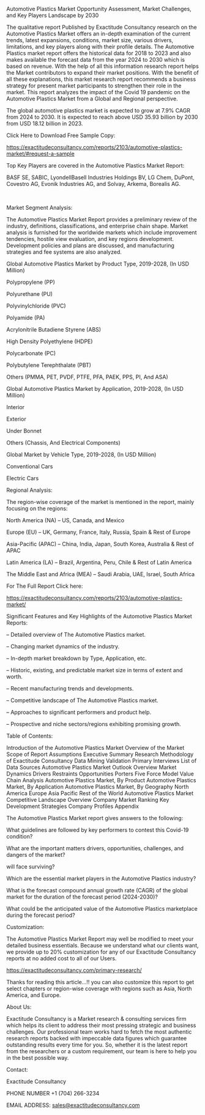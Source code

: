Automotive Plastics Market Opportunity Assessment, Market Challenges, and Key Players Landscape by 2030

The qualitative report Published by Exactitude Consultancy research on the Automotive Plastics Market offers an in-depth examination of the current trends, latest expansions, conditions, market size, various drivers, limitations, and key players along with their profile details. The Automotive Plastics market report offers the historical data for 2018 to 2023 and also makes available the forecast data from the year 2024 to 2030 which is based on revenue. With the help of all this information research report helps the Market contributors to expand their market positions. With the benefit of all these explanations, this market research report recommends a business strategy for present market participants to strengthen their role in the market. This report analyzes the impact of the Covid 19 pandemic on the Automotive Plastics Market from a Global and Regional perspective.

The global automotive plastics market is expected to grow at 7.9% CAGR from 2024 to 2030. It is expected to reach above USD 35.93 billion by 2030 from USD 18.12 billion in 2023.

Click Here to Download Free Sample Copy:

https://exactitudeconsultancy.com/reports/2103/automotive-plastics-market/#request-a-sample

Top Key Players are covered in the Automotive Plastics Market Report:

BASF SE, SABIC, LyondellBasell Industries Holdings BV, LG Chem, DuPont, Covestro AG, Evonik Industries AG, and Solvay, Arkema, Borealis AG.

 

Market Segment Analysis:

The Automotive Plastics Market Report provides a preliminary review of the industry, definitions, classifications, and enterprise chain shape. Market analysis is furnished for the worldwide markets which include improvement tendencies, hostile view evaluation, and key regions development. Development policies and plans are discussed, and manufacturing strategies and fee systems are also analyzed.

Global Automotive Plastics Market by Product Type, 2019-2028, (In USD Million)

Polypropylene (PP)

Polyurethane (PU)

Polyvinylchloride (PVC)

Polyamide (PA)

Acrylonitrile Butadiene Styrene (ABS)

High Density Polyethylene (HDPE)

Polycarbonate (PC)

Polybutylene Terephthalate (PBT)

Others (PMMA, PET, PVDF, PTFE, PFA, PAEK, PPS, PI, And ASA)

Global Automotive Plastics Market by Application, 2019-2028, (In USD Million)

Interior

Exterior

Under Bonnet

Others (Chassis, And Electrical Components)

Global Market by Vehicle Type, 2019-2028, (In USD Million)

Conventional Cars

Electric Cars

Regional Analysis:

The region-wise coverage of the market is mentioned in the report, mainly focusing on the regions:

North America (NA) – US, Canada, and Mexico

Europe (EU) – UK, Germany, France, Italy, Russia, Spain & Rest of Europe

Asia-Pacific (APAC) – China, India, Japan, South Korea, Australia & Rest of APAC

Latin America (LA) – Brazil, Argentina, Peru, Chile & Rest of Latin America

The Middle East and Africa (MEA) – Saudi Arabia, UAE, Israel, South Africa

For The Full Report Click here:

https://exactitudeconsultancy.com/reports/2103/automotive-plastics-market/

Significant Features and Key Highlights of the Automotive Plastics Market Reports:

– Detailed overview of The Automotive Plastics market.

– Changing market dynamics of the industry.

– In-depth market breakdown by Type, Application, etc.

– Historic, existing, and predictable market size in terms of extent and worth.

– Recent manufacturing trends and developments.

– Competitive landscape of The Automotive Plastics market.

– Approaches to significant performers and product help.

– Prospective and niche sectors/regions exhibiting promising growth.

Table of Contents:

Introduction of the Automotive Plastics Market
Overview of the Market
Scope of Report
Assumptions
Executive Summary
Research Methodology of Exactitude Consultancy
Data Mining
Validation
Primary Interviews
List of Data Sources
Automotive Plastics Market Outlook
Overview
Market Dynamics
Drivers
Restraints
Opportunities
Porters Five Force Model
Value Chain Analysis
Automotive Plastics Market, By Product
Automotive Plastics Market, By Application
Automotive Plastics Market, By Geography
North America
Europe
Asia Pacific
Rest of the World
Automotive Plastics Market Competitive Landscape
Overview
Company Market Ranking
Key Development Strategies
Company Profiles
Appendix

The Automotive Plastics Market report gives answers to the following:

What guidelines are followed by key performers to contest this Covid-19 condition?

What are the important matters drivers, opportunities, challenges, and dangers of the market?

will face surviving?

Which are the essential market players in the Automotive Plastics industry?

What is the forecast compound annual growth rate (CAGR) of the global market for the duration of the forecast period (2024-2030)?

What could be the anticipated value of the Automotive Plastics marketplace during the forecast period?

Customization:

The Automotive Plastics Market Report may well be modified to meet your detailed business essentials. Because we understand what our clients want, we provide up to 20% customization for any of our Exactitude Consultancy reports at no added cost to all of our Users.

https://exactitudeconsultancy.com/primary-research/

Thanks for reading this article...!! you can also customize this report to get select chapters or region-wise coverage with regions such as Asia, North America, and Europe.

About Us:

Exactitude Consultancy is a Market research & consulting services firm which helps its client to address their most pressing strategic and business challenges. Our professional team works hard to fetch the most authentic research reports backed with impeccable data figures which guarantee outstanding results every time for you. So, whether it is the latest report from the researchers or a custom requirement, our team is here to help you in the best possible way.

Contact:

Exactitude Consultancy

PHONE NUMBER +1 (704) 266-3234

EMAIL ADDRESS: sales@exactitudeconsultancy.com  
